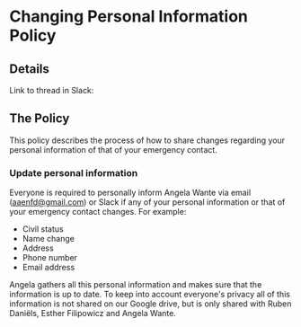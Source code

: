 # Changing Personal Information Policy 

## Details

Link to thread in Slack:

## The Policy

This policy describes the process of how to share changes regarding your personal information of that of your emergency contact. 

### Update personal information

Everyone is required to personally inform Angela Wante via email (aaenfd@gmail.com) or Slack if any of your personal information or that of your emergency contact changes. 
For example: 
- Civil status
- Name change
- Address
- Phone number 
- Email address

Angela gathers all this personal information and makes sure that the information is up to date. 
To keep into account everyone's privacy all of this information is not shared on our Google drive, but is only shared with Ruben Daniëls, Esther Filipowicz and Angela Wante.
